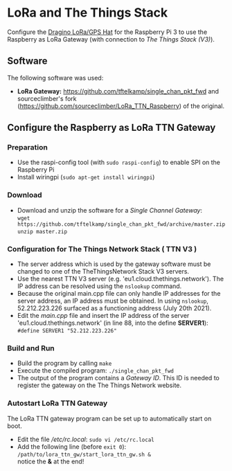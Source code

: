 # LoRa and The Things Stack

Configure the [Dragino LoRa/GPS Hat](http://wiki.dragino.com/index.php?title=Lora/GPS_HAT) for the Raspberry Pi 3 to use the Raspberry as LoRa Gateway (with connection to *The Things Stack (V3)*).

## Software
The following software was used:
- **LoRa Gateway:** https://github.com/tftelkamp/single_chan_pkt_fwd and sourceclimber's fork (https://github.com/sourceclimber/LoRa_TTN_Raspberry) of the original.

## Configure the Raspberry as LoRa TTN Gateway
### Preparation
- Use the raspi-config tool (with `sudo raspi-config`) to enable SPI on the Raspberry Pi
- Install wiringpi (`sudo apt-get install wiringpi`)

### Download
- Download and unzip the software for a *Single Channel Gateway*:<br>
`wget https://github.com/tftelkamp/single_chan_pkt_fwd/archive/master.zip`<br>
`unzip master.zip`

### Configuration for The Things Network Stack ( TTN V3 )
- The server address which is used by the gateway software must be changed to one of the TheThingsNetwork Stack V3 servers.
- Use the nearest TTN V3 server (e.g. 'eu1.cloud.thethings.network'). The IP address can be resolved using the `nslookup` command.<br>
- Because the original main.cpp file can only handle IP addresses for the server address, an IP address must be obtained. In using `nslookup`, 52.212.223.226 surfaced as a functioning address (July 20th 2021).
- Edit the *main.cpp* file and insert the IP address of the server 'eu1.cloud.thethings.network' (in line 88, into the define **SERVER1**):<br>
`#define SERVER1 "52.212.223.226"`

### Build and Run
- Build the program by calling `make`
- Execute the compiled program: `./single_chan_pkt_fwd`
- The output of the program contains a *Gateway ID*. This ID is needed to register the gateway on the The Things Network website.


### Autostart LoRa TTN Gateway
The LoRa TTN gateway program can be set up to automatically start on boot.

- Edit the file */etc/rc.local*: `sudo vi /etc/rc.local`
- Add the following line (before `exit 0`):<br>
`/path/to/lora_ttn_gw/start_lora_ttn_gw.sh &`<br>
notice the **&** at the end!






